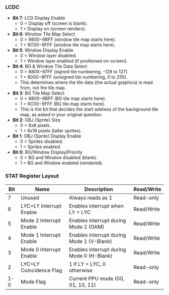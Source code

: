 ### LCDC
- **Bit 7**: LCD Display Enable
    - 0 = Display off (screen is blank).
    - 1 = Display on (screen renders).
- **Bit 6**: Window Tile Map Select
    - 0 = $9800-$9BFF (window tile map starts here).
    - 1 = $9C00-$9FFF (window tile map starts here).
- **Bit 5**: Window Display Enable
    - 0 = Window layer disabled.
    - 1 = Window layer enabled (if positioned on-screen).
- **Bit 4**: BG & Window Tile Data Select
    - 0 = $8800-$97FF (signed tile numbering, -128 to 127).
    - 1 = $8000-$8FFF (unsigned tile numbering, 0 to 255).
    - This determines where the tile data (the actual graphics) is read from, not the tile map.
- **Bit 3**: BG Tile Map Select
    - 0 = $9800-$9BFF (BG tile map starts here).
    - 1 = $9C00-$9FFF (BG tile map starts here).
    - This is the bit that decides the start address of the background tile map, as asked in your original question.
- **Bit 2**: OBJ (Sprite) Size
    - 0 = 8x8 pixels.
    - 1 = 8x16 pixels (taller sprites).
- **Bit 1**: OBJ (Sprite) Display Enable
    - 0 = Sprites disabled.
    - 1 = Sprites enabled.
- **Bit 0**: BG/Window Display/Priority
    - 0 = BG and Window disabled (blank).
    - 1 = BG and Window enabled (rendered).

### STAT Register Layout

| Bit | Name | Description | Read/Write |
| --- | --- | --- | --- |
| 7 | Unused | Always reads as 1 | Read-only |
| 6 | LYC=LY Interrupt Enable | Enables interrupt when LY = LYC | Read/Write |
| 5 | Mode 2 Interrupt Enable | Enables interrupt during Mode 2 (OAM) | Read/Write |
| 4 | Mode 1 Interrupt Enable | Enables interrupt during Mode 1 (V-Blank) | Read/Write |
| 3 | Mode 0 Interrupt Enable | Enables interrupt during Mode 0 (H-Blank) | Read/Write |
| 2 | LYC=LY Coincidence Flag | 1 if LY = LYC, 0 otherwise | Read-only |
| 1-0 | Mode Flag | Current PPU mode (00, 01, 10, 11) | Read-only |
